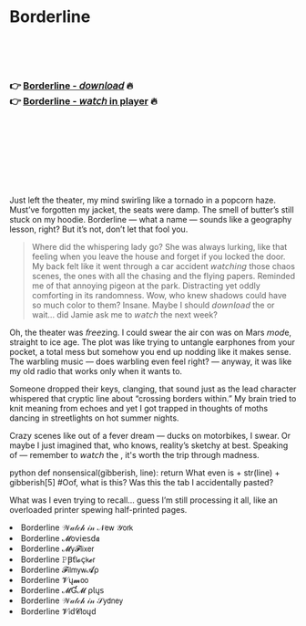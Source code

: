 <h1>Borderline</h1>

<br><br><br>

<h3>👉 <a href="https://Dions-derzebrballto1986.github.io/mcpeaqdgzq/">Borderline - 𝘥𝘰𝘸𝘯𝘭𝘰𝘢𝘥</a> 🔥<br>
👉 <a href="https://Dions-derzebrballto1986.github.io/mcpeaqdgzq/">Borderline - 𝘸𝘢𝘵𝘤𝘩 in player</a> 🔥
</h3>



<br><br><br><br><br><br><br>


Just left the theater, my mind swirling like a tornado in a popcorn haze. Must’ve forgotten my jacket, the seats were damp. The smell of butter’s still stuck on my hoodie. Borderline — what a name — sounds like a geography lesson, right? But it’s not, don’t let that fool you.

> Where did the whispering lady go? She was always lurking, like that feeling when you leave the house and forget if you locked the door. My back felt like it went through a car accident 𝘸𝘢𝘵𝘤𝘩𝘪𝘯𝘨 those chaos scenes, the ones with all the chasing and the flying papers. Reminded me of that annoying pigeon at the park. Distracting yet oddly comforting in its randomness. Wow, who knew shadows could have so much color to them? Insane. Maybe I should 𝘥𝘰𝘸𝘯𝘭𝘰𝘢𝘥 the   or wait... did Jamie ask me to 𝘸𝘢𝘵𝘤𝘩 the   next week?

Oh, the theater was 𝘧𝘳𝘦𝘦zing. I could swear the air con was on Mars 𝘮𝘰𝘥e, straight to ice age. The plot was like trying to untangle earphones from your pocket, a total mess but somehow you end up nodding like it makes sense. The warbling music — does warbling even feel right? — anyway, it was like my old radio that works only when it wants to.

Someone dropped their keys, clanging, that sound just as the lead character whispered that cryptic line about “crossing borders within.” My brain tried to knit meaning from echoes and yet I got trapped in thoughts of moths dancing in streetlights on hot summer nights.

Crazy scenes like out of a fever dream — ducks on motorbikes, I swear. Or maybe I just imagined that, who knows, reality’s sketchy at best. Speaking of — remember to 𝘸𝘢𝘵𝘤𝘩 the  , it's worth the trip through madness.

python
def nonsensical(gibberish, line):
    return What even is + str(line) + gibberish[5] 
#Oof, what is this? Was this the tab I accidentally pasted?

What was I even trying to recall... guess I’m still processing it all, like an overloaded printer spewing half-printed pages.

<li>Borderline 𝒲𝒶𝓉𝒸𝒽 𝒾𝓃 𝒩𝖾𝗐 𝒴𝗈𝗋𝗄</li>
<li>Borderline 𝓜𝗈ν𝗂𝖾𝗌ԁ𝖆</li>
<li>Borderline 𝓜𝗒𝓕𝗅𝗂𝗑𝖾𝗋</li>
<li>Borderline 𝙿Ꞵť𝗅𝓸ç𝗄𝓮𝗋</li>
<li>Borderline 𝓕𝗂𝗅𝗆𝗒𝗐𝓐ρ</li>
<li>Borderline 𝓥ų𝓶𝗈𝗈</li>
<li>Borderline 𝓜Ɠ𝓜 ρ𝗅ų𝗌</li>
<li>Borderline 𝒲𝒶𝓉𝒸𝒽 𝒾𝓃 𝒮𝗒𝖽𝗇𝖾𝗒</li>
<li>Borderline 𝓥𝗂ԁ𝓒𝗅𝗈ųԁ</li>
